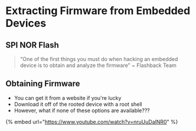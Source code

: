 # Extracting Firmware from Embedded Devices

## SPI NOR Flash

> "One of the first things you must do when hacking an embedded device is to obtain and analyze the firmware" \~ Flashback Team

## Obtaining Firmware

* You can get it from a website if you're lucky
* Download it off of the rooted device with a root shell
* However, what if none of these options are available???

{% embed url="https://www.youtube.com/watch?v=nruUuDalNR0" %}
